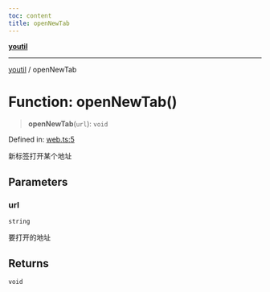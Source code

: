 ```yaml
---
toc: content
title: openNewTab
---
```

[**youtil**](../README.md)

***

[youtil](../globals.md) / openNewTab

# Function: openNewTab()

> **openNewTab**(`url`): `void`

Defined in: [web.ts:5](https://github.com/sxei/youtil/blob/7f7adc3aa8118da3d99649c0a35e2677f23d7bc0/src/web.ts#L5)

新标签打开某个地址

## Parameters

### url

`string`

要打开的地址

## Returns

`void`

